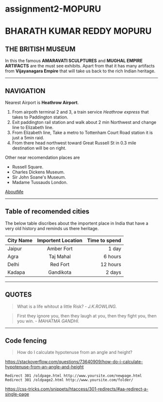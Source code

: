 # assignment2-MOPURU
# BHARATH KUMAR REDDY MOPURU

## THE BRITISH MUSEUM

In this the famous **AMARAVATI SCULPTURES** and **MUGHAL EMPIRE ARTIFACTS** are the must see exhibits. Apart from that it has many artifacts from **Vijayanagara Empire** that will take us back to the rich Indian heritage.  

---
## NAVIGATION

Nearest Airport is **Heathrow Airport**.
1. From airpoth terminal 2 and 3, a train service *Heathrow express* that takes to Paddington station.
2. Exit paddington rail station and walk about 2 min Northwest and change line to Elizabeth line.
3. From Elizabeth line, Take a metro to Tottenham Court Road station it is just  a 5min raid.
4. From there head northwest toward Great Russell St in 0.3 mile destination will be on right.

Other near recomendation places are
- Russell Square.
- Charles Dickens Museum. 
- Sir John Soane's Museum.
- Madame Tussauds London.

[AboutMe](https://github.com/BharathMopuru/assignment2-MOPURU/blob/main/AboutMe.md)

---

## Table of recomended cities

The below table discribes about the importent place in India that have a very old history and reminds us there heritage.

| City Name | Importent Location | Time to spend|
|:---------|:------------------:|-------------:|
|Jaipur |Amber Fort|1 day|
|Agra|Taj Mahal|6 hours|
|Delhi|Red Fort|12 hours|
|Kadapa|Gandikota|2 days|

---

## QUOTES

> What is a life whitout a little Risk? - *J.K.ROWLING.*

>First they ignore you, then they laugh at you, then they fight you, then you win. - *MAHATMA GANDHI.*

---

## Code fencing

>How do I calculate hypotenuse from an angle and height?

<https://stackoverflow.com/questions/73640909/how-do-i-calculate-hypotenuse-from-an-angle-and-height>

```
Redirect 301 /oldpage.html http://www.yoursite.com/newpage.html
Redirect 301 /oldpage2.html http://www.yoursite.com/folder/
```


<https://css-tricks.com/snippets/htaccess/301-redirects/#aa-redirect-a-single-page>
